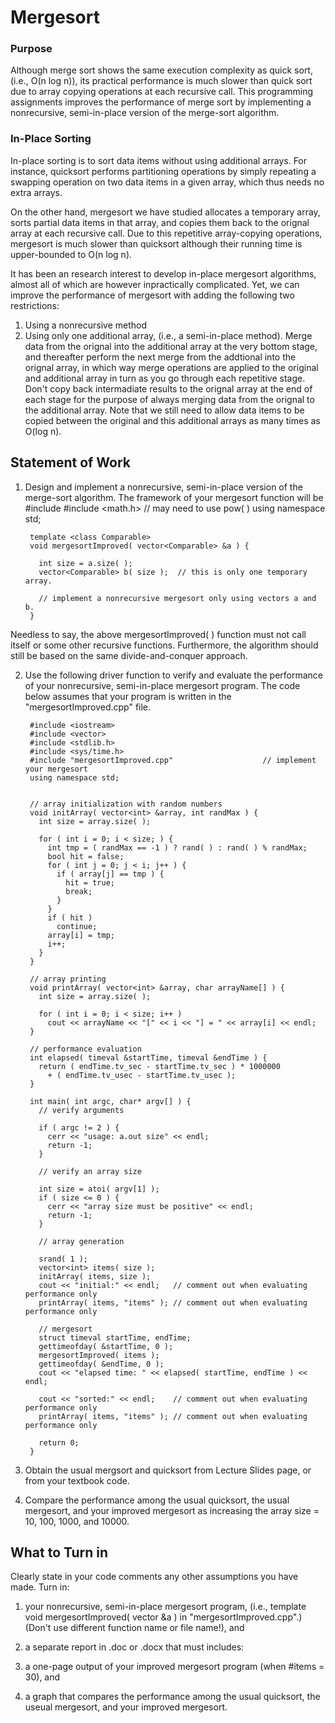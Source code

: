 # Mergesort

### Purpose
Although merge sort shows the same execution complexity as quick sort, (i.e., O(n log n)), its practical performance is much slower than quick sort due to array copying operations at each recursive call. This programming assignments improves the performance of merge sort by implementing a nonrecursive, semi-in-place version of the merge-sort algorithm.

### In-Place Sorting
In-place sorting is to sort data items without using additional arrays. For instance, quicksort performs partitioning operations by simply repeating a swapping operation on two data items in a given array, which thus needs no extra arrays.

On the other hand, mergesort we have studied allocates a temporary array, sorts partial data items in that array, and copies them back to the orignal array at each recursive call. Due to this repetitive array-copying operations, mergesort is much slower than quicksort although their running time is upper-bounded to O(n log n).

It has been an research interest to develop in-place mergesort algorithms, almost all of which are however inpractically complicated. Yet, we can improve the performance of mergesort with adding the following two restrictions:

1. Using a nonrecursive method
2. Using only one additional array, (i.e., a semi-in-place method). Merge data from the orignal into the additional array at the very bottom stage, and thereafter perform the next merge from the addtional into the orignal array, in which way merge operations are applied to the original and additional array in turn as you go through each repetitive stage. Don't copy back intermadiate results to the orignal array at the end of each stage for the purpose of always merging data from the orignal to the additional array.
Note that we still need to allow data items to be copied between the original and this additional arrays as many times as O(log n).

## Statement of Work

1. Design and implement a nonrecursive, semi-in-place version of the merge-sort algorithm. The framework of your mergesort function will be
        #include <vector>
        #include <math.h> // may need to use pow( )
        using namespace std;

        template <class Comparable>
        void mergesortImproved( vector<Comparable> &a ) {

          int size = a.size( );
          vector<Comparable> b( size );  // this is only one temporary array.     

          // implement a nonrecursive mergesort only using vectors a and b.
        }

Needless to say, the above mergesortImproved( ) function must not call itself or some other recursive functions. Furthermore, the algorithm should still be based on the same divide-and-conquer approach.

 

2.   Use the following driver function to verify and evaluate the performance of your nonrecursive, semi-in-place mergesort program. The code below assumes that your program is written in the "mergesortImproved.cpp" file.

          #include <iostream>
          #include <vector>
          #include <stdlib.h>
          #include <sys/time.h>
          #include "mergesortImproved.cpp"                    // implement your mergesort
          using namespace std;


          // array initialization with random numbers
          void initArray( vector<int> &array, int randMax ) {
            int size = array.size( );

            for ( int i = 0; i < size; ) {
              int tmp = ( randMax == -1 ) ? rand( ) : rand( ) % randMax;
              bool hit = false;
              for ( int j = 0; j < i; j++ ) {
                if ( array[j] == tmp ) {
                  hit = true;
                  break;
                }
              }
              if ( hit )
                continue;
              array[i] = tmp;
              i++;
            }
          }

          // array printing
          void printArray( vector<int> &array, char arrayName[] ) {
            int size = array.size( );

            for ( int i = 0; i < size; i++ )
              cout << arrayName << "[" << i << "] = " << array[i] << endl;
          }

          // performance evaluation
          int elapsed( timeval &startTime, timeval &endTime ) {
            return ( endTime.tv_sec - startTime.tv_sec ) * 1000000
              + ( endTime.tv_usec - startTime.tv_usec );
          }

          int main( int argc, char* argv[] ) {
            // verify arguments

            if ( argc != 2 ) {
              cerr << "usage: a.out size" << endl;
              return -1;
            }

            // verify an array size

            int size = atoi( argv[1] );
            if ( size <= 0 ) {
              cerr << "array size must be positive" << endl;
              return -1;
            }

            // array generation

            srand( 1 );
            vector<int> items( size );
            initArray( items, size );
            cout << "initial:" << endl;   // comment out when evaluating performance only
            printArray( items, "items" ); // comment out when evaluating performance only

            // mergesort
            struct timeval startTime, endTime;
            gettimeofday( &startTime, 0 );
            mergesortImproved( items );
            gettimeofday( &endTime, 0 );
            cout << "elapsed time: " << elapsed( startTime, endTime ) << endl;

            cout << "sorted:" << endl;    // comment out when evaluating performance only
            printArray( items, "items" ); // comment out when evaluating performance only

            return 0;
          }
 

3.    Obtain the usual mergsort and quicksort from Lecture Slides page, or from your textbook code.

4.    Compare the performance among the usual quicksort, the usual mergesort, and your improved mergesort as increasing the array size = 10, 100, 1000, and 10000.

 

## What to Turn in
Clearly state in your code comments any other assumptions you have made. Turn in:

1. your nonrecursive, semi-in-place mergesort program, (i.e., template <class Comparable> void mergesortImproved( vector<Comparable> &a ) in "mergesortImproved.cpp".) (Don't use different function name or file name!), and

2. a separate report in .doc or .docx that must includes:

  1. a one-page output of your improved mergesort program (when #items = 30), and

  2. a graph that compares the performance among the usual quicksort, the useual mergesort, and your improved mergesort.

